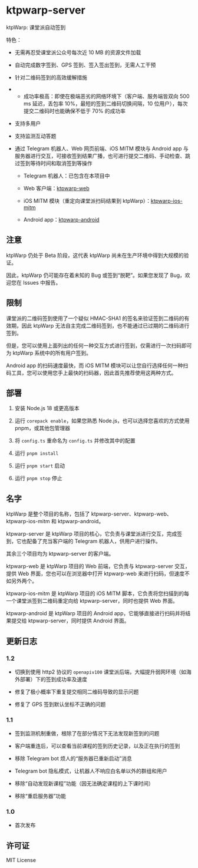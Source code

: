 # ktpwarp-server

ktpWarp: 课堂派自动签到

特色：

- 无需再忍受课堂派公众号每次近 10 MB 的资源文件加载

- 自动完成数字签到、GPS 签到、签入签出签到，无需人工干预

- 针对二维码签到的高效缓解措施

- - 成功率极高：即使在极端恶劣的网络环境下（客户端、服务端皆双向 500 ms 延迟，丢包率 10%，最短的签到二维码切换间隔，10 位用户），每次提交二维码时也能确保不低于 70% 的成功率

- 支持多用户

- 支持监测互动答题

- 通过 Telegram 机器人、Web 网页前端、iOS MITM 模块与 Android app 与服务器进行交互，可接收签到结果广播，也可进行提交二维码、手动检查、跳过签到等待时间和取消签到等操作

  - Telegram 机器人：已包含在本项目中

  - Web 客户端：[ktpwarp-web](https://github.com/celesWuff/ktpwarp-web)

  - iOS MITM 模块（重定向课堂派扫码结果到 ktpWarp）：[ktpwarp-ios-mitm](https://github.com/celesWuff/ktpwarp-ios-mitm)

  - Android app：[ktpwarp-android](https://github.com/celesWuff/ktpwarp-android)

## 注意

ktpWarp 仍处于 Beta 阶段，这代表 ktpWarp 尚未在生产环境中得到大规模的验证。

因此，ktpWarp 仍可能存在着未知的 Bug 或签到“脱靶”。如果您发现了 Bug，欢迎您在 Issues 中报告。

## 限制

课堂派的二维码签到使用了一个疑似 HMAC-SHA1 的签名来验证签到二维码的有效期，因此 ktpWarp 无法自主完成二维码签到，也不能通过已过期的二维码进行签到。

但是，您可以使用上面列出的任何一种交互方式进行签到，仅需进行一次扫码即可为 ktpWarp 系统中的所有用户签到。

Android app 的扫码速度最快，而 iOS MITM 模块可以让您自行选择任何一种扫码工具，您可以使用您手上最快的扫码器，因此首先推荐使用这两种方式。

## 部署

1. 安装 Node.js 18 或更高版本

2. 运行 `corepack enable`，如果您熟悉 Node.js，也可以选择您喜欢的方式使用 pnpm，或其他包管理器

3. 将 `config.ts` 重命名为 `config.ts` 并修改其中的配置

3. 运行 `pnpm install`

4. 运行 `pnpm start` 启动

5. 运行 `pnpm stop` 停止

## 名字

ktpWarp 是整个项目的名称，包括了 ktpwarp-server、ktpwarp-web、ktpwarp-ios-mitm 和 ktpwarp-android。

ktpwarp-server 是 ktpWarp 项目的核心，它负责与课堂派进行交互，完成签到，它也配备了充当客户端的 Telegram 机器人，供用户进行操作。

其余三个项目均为 ktpwarp-server 的客户端。

ktpwarp-web 是 ktpWarp 项目的 Web 前端，它负责与 ktpwarp-server 交互，提供 Web 界面，您也可以在浏览器中打开 ktpwarp-web 来进行扫码，但速度不如另外两个。

ktpwarp-ios-mitm 是 ktpWarp 项目的 iOS MITM 脚本，它负责将您扫描到的每一个课堂派签到二维码重定向给 ktpwarp-server，同时也提供 Web 界面。

ktpwarp-android 是 ktpWarp 项目的 Android app，它能够直接进行扫码并将结果提交给 ktpwarp-server，同时提供 Android 界面。

## 更新日志

### 1.2

- 切换到使用 http2 协议的 `openapiv100` 课堂派后端，大幅提升弱网环境（如海外部署）下的签到成功率及速度

- 修复了极小概率下重复提交相同二维码导致的显示问题

- 修复了 GPS 签到默认坐标不正确的问题

### 1.1

- 签到监测机制重做，根除了在部分情况下无法发现新签到的问题

- 客户端重连后，可以查看当前课程的签到历史记录，以及正在执行的签到

- 移除 Telegram bot 烦人的“服务器已重新启动”消息

- Telegram bot 隐私模式，让机器人不响应白名单以外的群组和用户

- 移除“自动发现新课程”功能（因无法确定课程的上下课时间）

- 移除“重启服务器”功能

### 1.0

- 首次发布

## 许可证

MIT License
